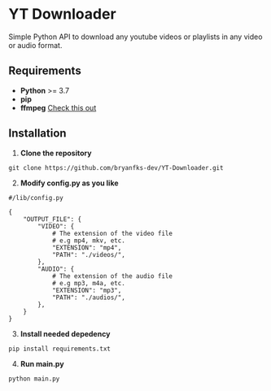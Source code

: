 # YT Downloader

Simple Python API to download any youtube videos or playlists in any video or audio format.

## Requirements
- **Python** >= 3.7
- **pip**
- **ffmpeg** [Check this out](https://www.ffmpeg.org/)

## Installation

1. **Clone the repository**

```
git clone https://github.com/bryanfks-dev/YT-Downloader.git
```

2. **Modify config.py as you like**

```
#/lib/config.py

{
    "OUTPUT_FILE": {
        "VIDEO": {
            # The extension of the video file
            # e.g mp4, mkv, etc.
            "EXTENSION": "mp4",
            "PATH": "./videos/",
        },
        "AUDIO": {
            # The extension of the audio file
            # e.g mp3, m4a, etc.
            "EXTENSION": "mp3",
            "PATH": "./audios/",
        },
    }
}
```

3. **Install needed depedency**

```bash
pip install requirements.txt
```

4. **Run main.py**

```bash
python main.py
```
